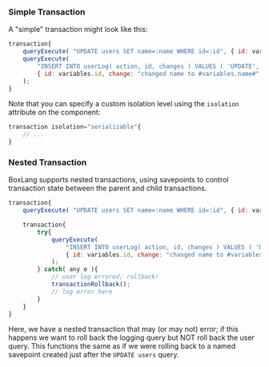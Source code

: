 ### Simple Transaction

A "simple" transaction might look like this:

```js
transaction{
    queryExecute( "UPDATE users SET name=:name WHERE id=:id", { id: variables.id, name: variables.name } );
    queryExecute(
        "INSERT INTO userLog( action, id, changes ) VALUES ( 'UPDATE', :id, :change)",
        { id: variables.id, change: "changed name to #variables.name#" }
    );
}
```

Note that you can specify a custom isolation level using the `isolation` attribute on the component:

```js
transaction isolation="serializable"{
    // ...
}
```


### Nested Transaction

BoxLang supports nested transactions, using savepoints to control transaction state between the parent and child transactions.

```js
transaction{
    queryExecute( "UPDATE users SET name=:name WHERE id=:id", { id: variables.id, name: variables.name } );

    transaction{
        try{
            queryExecute(
                "INSERT INTO userLog( action, id, changes ) VALUES ( 'UPDATE', :id, :change)",
                { id: variables.id, change: "changed name to #variables.name#" }
            );
        } catch( any e ){
            // user log errored; rollback!
            transactionRollback();
            // log error here
        }
    }
}
```

Here, we have a nested transaction that may (or may not) error; if this happens we want to roll back the logging query but NOT roll back the user query. This functions the same as if we were rolling back to a named savepoint created just after the `UPDATE users` query.